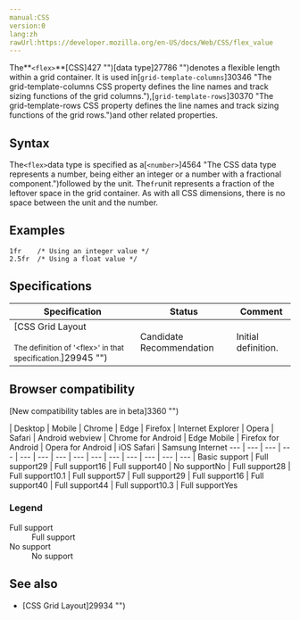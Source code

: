 ```yaml
---
manual:CSS
version:0
lang:zh
rawUrl:https://developer.mozilla.org/en-US/docs/Web/CSS/flex_value
---
```






The**`<flex>`**[CSS]427 "")[data type]27786 "")denotes a flexible length within a grid container. It is used in[`grid-template-columns`]30346 "The grid-template-columns CSS property defines the line names and track sizing functions of the grid columns."),[`grid-template-rows`]30370 "The grid-template-rows CSS property defines the line names and track sizing functions of the grid rows.")and other related properties.


## Syntax<a name="Syntax"></a>


The`<flex>`data type is specified as a[`<number>`]4564 "The <number> CSS data type represents a number, being either an integer or a number with a fractional component.")followed by the unit. The`fr`unit represents a fraction of the leftover space in the grid container. As with all CSS dimensions, there is no space between the unit and the number.


## Examples<a name="Examples"></a>

```
1fr    /* Using an integer value */
2.5fr  /* Using a float value */
```

## Specifications<a name="Specifications"></a>

Specification | Status | Comment 
 ---  |  ---  |  ---  | 
[CSS Grid Layout<br></br><small>The definition of &#39;&lt;flex&gt;&#39; in that specification.</small>]29945 "") | Candidate Recommendation | Initial definition. 


## Browser compatibility<a name="Browser_compatibility"></a>
[New compatibility tables are in beta<i></i>]3360 "")

 | <abbr>Desktop<i></i></abbr> | <abbr>Mobile<i></i></abbr> 
 | <abbr>Chrome<i></i></abbr> | <abbr>Edge<i></i></abbr> | <abbr>Firefox<i></i></abbr> | <abbr>Internet Explorer<i></i></abbr> | <abbr>Opera<i></i></abbr> | <abbr>Safari<i></i></abbr> | <abbr>Android webview<i></i></abbr> | <abbr>Chrome for Android<i></i></abbr> | <abbr>Edge Mobile<i></i></abbr> | <abbr>Firefox for Android<i></i></abbr> | <abbr>Opera for Android<i></i></abbr> | <abbr>iOS Safari<i></i></abbr> | <abbr>Samsung Internet<i></i></abbr> 
 ---  |  ---  |  ---  |  ---  |  ---  |  ---  |  ---  |  ---  |  ---  |  ---  |  ---  |  ---  |  ---  |  ---  | 
Basic support | <abbr>Full support</abbr>29 | <abbr>Full support</abbr>16 | <abbr>Full support</abbr>40 | <abbr>No support</abbr>No | <abbr>Full support</abbr>28 | <abbr>Full support</abbr>10.1 | <abbr>Full support</abbr>57 | <abbr>Full support</abbr>29 | <abbr>Full support</abbr>16 | <abbr>Full support</abbr>40 | <abbr>Full support</abbr>44 | <abbr>Full support</abbr>10.3 | <abbr>Full support</abbr>Yes 


### Legend<a name="Legend"></a>
<dl><dt id=''><abbr>Full support</abbr></dt><dd>Full support</dd><dt id=''><abbr>No support</abbr></dt><dd>No support</dd></dl>

## See also<a name="See_also"></a>

* [CSS Grid Layout]29934 "")



